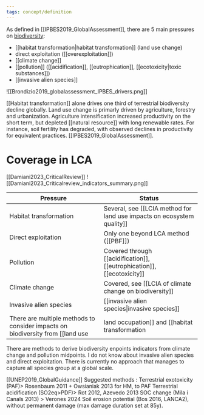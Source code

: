 ```yaml
---
tags: concept/definition
---
```

As defined in [[IPBES2019_GlobalAssessment]], there are 5 main pressures on [biodiversity]():
- [[habitat transformation|habitat transformation]] (land use change)
- direct exploitation ([[overexploitation]])
- [[climate change]]
- [[pollution]] ([[acidification]], [[eutrophication]], [[ecotoxicity|toxic substances]])
- [[invasive alien species]]

![[Brondizio2019_globalassessment_IPBES_drivers.png]]

[[Habitat transformation]] alone drives one third of terrestrial biodiversity decline globally. Land use change is primarly driven by agriculture, forestry and urbanization. Agriculture intensification increased productivity on the short term, but depleted [[natural resource]] with long renewable rates. For instance, soil fertility has degraded, with observed declines in productivity for equivalent practices. [[IPBES2019_GlobalAssessment]].

# Coverage in LCA
[[Damiani2023_CriticalReview]]
![[Damiani2023_Criticalreview_indicators_summary.png]]

| Pressure               | Status                                                                 |
| ---------------------- | ---------------------------------------------------------------------- |
| Habitat transformation | Several, see [[LCIA method for land use impacts on ecosystem quality]]                      |
| Direct exploitation    | Only one beyond LCA method ([[PBF]])                                   |
| Pollution              | Covered through [[acidification]], [[eutrophication]], [[ecotoxicity]] |
| Climate change         | Covered, see [[LCIA of climate change on biodiversity]]                |
| Invasive alien species | [[invasive alien species\|invasive species]]                           |
There are multiple methods to consider impacts on biodiversity from [[land use|land occupation]] and [[habitat transformation|habitat transformation]].
There are methods to derive biodiversity enpoints indicators from climate change and pollution midpoints.
I do not know about invasive alien species and direct exploitation.
There is currently no approach that manages to capture all species group at a global scale.

[[UNEP2019_GlobalGuidance]]
Suggested methods :
Terrestrial exotoxicity (PAF)> Rosenbaum 2011 + Owsianiak 2013 for HM, to PAF
Terrestrial acidification (SO2eq>PDF)> Rot 2012, Azevedo 2013
SOC change (Mila i Canals 2013) > Verones 2024
Soil erosion potential (Bos 2016, LANCA2), without permanent damage (max damage duration set at 85y).